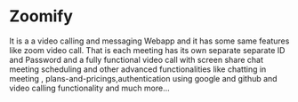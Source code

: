 # Zoomify

It is a a video calling and messaging Webapp and it has some same features like zoom video call.
That is each meeting has its own separate separate ID and Password and a fully functional 
video call with screen share chat meeting scheduling and other advanced functionalities like chatting in meeting , plans-and-pricings,authentication using google and github and video calling functionality and much more...
